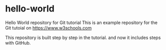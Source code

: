 # hello-world
Hello World repository for Git tutorial
This is an example repository for the Git tutoial on https://www.w3schools.com

This repository is built step by step in the tutorial.
and now it includes steps with GitHub.
